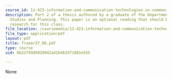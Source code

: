 ```yaml
---
course_id: 11-423-information-and-communication-technologies-in-community-development-spring-2004
description: Part 2 of a thesis authored by a graduate of the Department of Urban
  Studies and Planning. This paper is an optional reading that should be useful in
  research for this class.
file_location: /coursemedia/11-423-information-and-communication-technologies-in-community-development-spring-2004/8b22f49d5020942a42b4633f1881e555_fraser37_66.pdf
file_type: application/pdf
layout: pdf
title: fraser37_66.pdf
type: course
uid: 8b22f49d5020942a42b4633f1881e555

---
```

None
